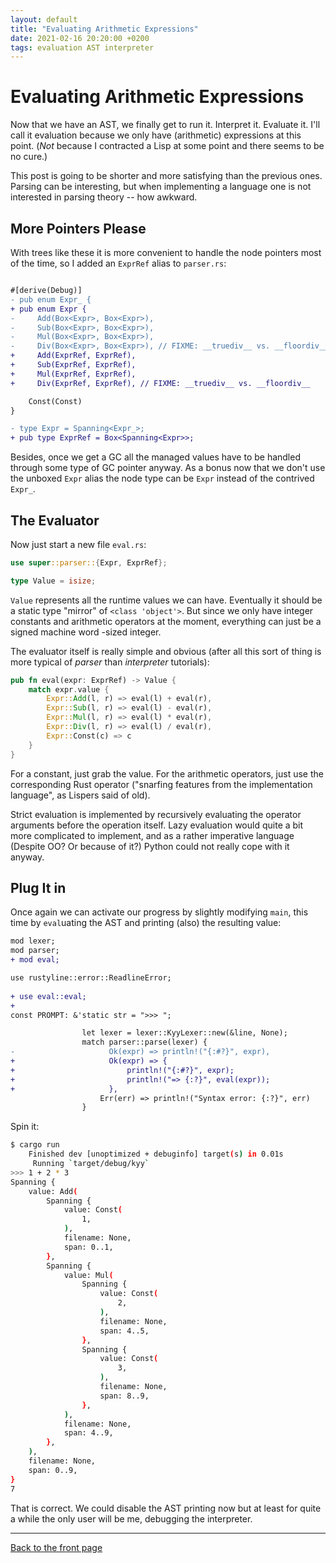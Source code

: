 ```yaml
---
layout: default
title: "Evaluating Arithmetic Expressions"
date: 2021-02-16 20:20:00 +0200
tags: evaluation AST interpreter
---
```


# Evaluating Arithmetic Expressions

Now that we have an AST, we finally get to run it. Interpret it. Evaluate it.
I'll call it evaluation because we only have (arithmetic) expressions at this
point. (*Not* because I contracted a Lisp at some point and there seems to be
no cure.)

This post is going to be shorter and more satisfying than the previous ones.
Parsing can be interesting, but when implementing a language one is not
interested in parsing theory -- how awkward.

## More Pointers Please

With trees like these it is more convenient to handle the node pointers most of
the time, so I added an `ExprRef` alias to `parser.rs`:

```diff

#[derive(Debug)]
- pub enum Expr_ {
+ pub enum Expr {
-     Add(Box<Expr>, Box<Expr>),
-     Sub(Box<Expr>, Box<Expr>),
-     Mul(Box<Expr>, Box<Expr>),
-     Div(Box<Expr>, Box<Expr>), // FIXME: __truediv__ vs. __floordiv__
+     Add(ExprRef, ExprRef),
+     Sub(ExprRef, ExprRef),
+     Mul(ExprRef, ExprRef),
+     Div(ExprRef, ExprRef), // FIXME: __truediv__ vs. __floordiv__

    Const(Const)
}

- type Expr = Spanning<Expr_>;
+ pub type ExprRef = Box<Spanning<Expr>>;

```

Besides, once we get a GC all the managed values have to be handled through
some type of GC pointer anyway. As a bonus now that we don't use the unboxed
`Expr` alias the node type can be `Expr` instead of the contrived `Expr_`.

## The Evaluator

Now just start a new file `eval.rs`:

```rust
use super::parser::{Expr, ExprRef};

type Value = isize;
```

`Value` represents all the runtime values we can have. Eventually it should be
a static type "mirror" of `<class 'object'>`. But since we only have integer
constants and arithmetic operators at the moment, everything can just be a
signed machine word -sized integer.

The evaluator itself is really simple and obvious (after all this sort of thing
is more typical of *parser* than *interpreter* tutorials):

```rust
pub fn eval(expr: ExprRef) -> Value {
    match expr.value {
        Expr::Add(l, r) => eval(l) + eval(r),
        Expr::Sub(l, r) => eval(l) - eval(r),
        Expr::Mul(l, r) => eval(l) * eval(r),
        Expr::Div(l, r) => eval(l) / eval(r),
        Expr::Const(c) => c
    }
}
```

For a constant, just grab the value. For the arithmetic operators, just use the
corresponding Rust operator ("snarfing features from the implementation
language", as Lispers said of old).

Strict evaluation is implemented by recursively evaluating the operator
arguments before the operation itself. Lazy evaluation would quite a bit more
complicated to implement, and as a rather imperative language (Despite OO? Or
because of it?) Python could not really cope with it anyway.

## Plug It in

Once again we can activate our progress by slightly modifying `main`, this time
by `eval`uating the AST and printing (also) the resulting value:

```diff
mod lexer;
mod parser;
+ mod eval;

use rustyline::error::ReadlineError;
 
+ use eval::eval;
+ 
const PROMPT: &'static str = ">>> ";

                let lexer = lexer::KyyLexer::new(&line, None);
                match parser::parse(lexer) {
-                     Ok(expr) => println!("{:#?}", expr),
+                     Ok(expr) => {
+                         println!("{:#?}", expr);
+                         println!("=> {:?}", eval(expr));
+                     },
                    Err(err) => println!("Syntax error: {:?}", err)
                }
```

Spin it:

```sh
$ cargo run
    Finished dev [unoptimized + debuginfo] target(s) in 0.01s
     Running `target/debug/kyy`
>>> 1 + 2 * 3
Spanning {
    value: Add(
        Spanning {
            value: Const(
                1,
            ),
            filename: None,
            span: 0..1,
        },
        Spanning {
            value: Mul(
                Spanning {
                    value: Const(
                        2,
                    ),
                    filename: None,
                    span: 4..5,
                },
                Spanning {
                    value: Const(
                        3,
                    ),
                    filename: None,
                    span: 8..9,
                },
            ),
            filename: None,
            span: 4..9,
        },
    ),
    filename: None,
    span: 0..9,
}
7
```

That is correct. We could disable the AST printing now but at least for quite a
while the only user will be me, debugging the interpreter.

---

[Back to the front page](/Kyy/)

